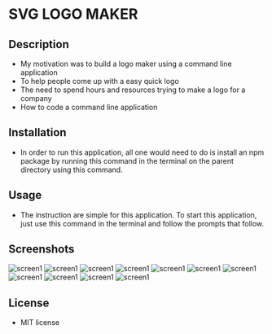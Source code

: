# SVG LOGO MAKER

## Description

- My motivation was to build a logo maker using a command line application
- To help people come up with a easy quick logo
- The need to spend hours and resources trying to make a logo for a company
- How to code a command line application

## Installation

- In order to run this application, all one would need to do is install an npm package by running this command in the terminal on the parent directory using this command. <npm i>

## Usage

- The instruction are simple for this application. To start this application, just use this command in the terminal <node app.js> and follow the prompts that follow.

## Screenshots

![screen1](./Images/Screenshot%202024-03-15%20at%2011.24.45 PM.png)
![screen1](./Images/Screenshot%202024-03-15%20at%2011.28.24 PM.png)
![screen1](./Images/Screenshot%202024-03-15%20at%2011.29.21 PM.png)
![screen1](./Images/Screenshot%202024-03-15%20at%2011.31.19 PM.png)
![screen1](./Images/Screenshot%202024-03-15%20at%2011.32.16 PM.png)
![screen1](./Images/Screenshot%202024-03-15%20at%2011.32.53 PM.png)
![screen1](./Images/Screenshot%202024-03-15%20at%2011.33.32 PM.png)
![screen1](./Images/Screenshot%202024-03-15%20at%2011.33.58 PM.png)
![screen1](./Images/Screenshot%202024-03-15%20at%2011.35.26 PM.png)
![screen1](./Images/Screenshot%202024-03-15%20at%2011.35.26 PM.png)
![screen1](./Images/Screenshot%202024-03-15%20at%2011.36.06 PM.png)


## License

- MIT license 